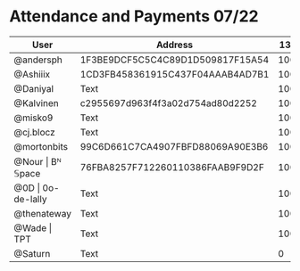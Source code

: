 # Attendance and Payments 07/22



| User | Address | 13/07 | 20/07| 
| -------- | -------- | -------- |------|
| @andersph  | 1F3BE9DCF5C5C4C89D1D509817F15A54 | 10000  | 10000|
| @Ashiiix     | 1CD3FB458361915C437F04AAAB4AD7B1 | 10000     | 0|
| @Daniyal     | Text     | 10000     | 10000|
| @Kalvinen     | c2955697d963f4f3a02d754ad80d2252 | 10000     | 10000|
| @misko9     | Text     | 10000     | 0|
| @cj.blocz     | Text     | 10000     | 10000|
| @mortonbits     | 99C6D661C7CA4907FBFD88069A90E3B6 | 10000     | 10000|
| @Nour \| Bᴺ 𝕊pace     | 76FBA8257F712260110386FAAB9F9D2F | 10000     | 10000|
| @0D \| 0o-de-lally    | Text     | 10000     | 10000|
| @thenateway     | Text     | 10000     | 10000|
| @Wade \| TPT     | Text     | 10000     | 10000|
| @Saturn     | Text     | 0     | 10000|
